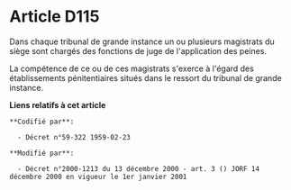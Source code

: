 # Article D115

Dans chaque tribunal de grande instance un ou plusieurs magistrats du siège sont chargés des fonctions de juge de
l'application des peines.

La compétence de ce ou de ces magistrats s'exerce à l'égard des établissements pénitentiaires situés dans le ressort du
tribunal de grande instance.

**Liens relatifs à cet article**

	**Codifié par**:

	  - Décret n°59-322 1959-02-23

	**Modifié par**:

	  - Décret n°2000-1213 du 13 décembre 2000 - art. 3 () JORF 14 décembre 2000 en vigueur le 1er janvier 2001
